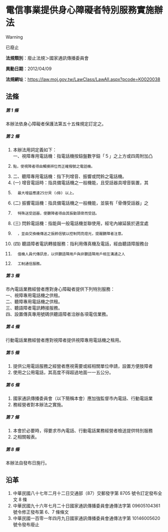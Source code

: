 # 電信事業提供身心障礙者特別服務實施辦法
> [!WARNING]
> 已廢止

**法規類別**：廢止法規＞國家通訊傳播委員會

**異動日期**：2012/04/09  

**法規網址**：https://law.moj.gov.tw/LawClass/LawAll.aspx?pcode=K0020038



## 法條
##### 第 1 條
本辦法依身心障礙者保護法第五十五條規定訂定之。

##### 第 2 條
1. 本辦法用詞定義如下：  
一、視障專用電話機：指電話機按鈕盤數字鈕「５」之上方或四周附加凸
1.     點，使視障者得由觸摸辨位而正確撥號之電話機。
1. 二、聽障專用電話機：指下列增音、振響或閃鈴之電話機。
1.  (一) 增音電話時：指具備電話機之一般機能，且受話器具增音裝置，其
1.       最大增益應達25分貝 (dB) 以上。
1.  (二) 振響電話機：指具備電話機之一般機能，並裝有「骨傳受話器」之
1.       特殊送受話器，使聽障者得由其振動頭骨而受話。
1.  (三) 閃鈴電話機：指能與一般電話機並聯使用，經宅內線延裝於適宜處
1.       ，並由交換機傳送之振鈴信號以控制閃亮燈光，提醒聽障者注意。
1.  (四) 聽語障者電訊轉接服務：指利用傳真機及電話，經由聽語障服務台
1.       值機人員代傳訊息，以供聽語障用戶與非聽語障用戶相互溝通之人
1.       工制通信服務。

##### 第 3 條
市內電話業務經營者應對身心障礙者提供下列特別服務：  
一、視障專用電話機之供租。  
二、聽障專用電話機之供租。  
三、聽語障者電訊轉接服務。  
四、設置傳真專用號碼供聽語障者洽辦各項電信業務。

##### 第 4 條
行動電話業務經營者應對視障者提供視障專用電話機之租用。

##### 第 5 條
1. 提供公用電話服務之經營者應視需要或經相關單位申請，設置方便肢障者
1. 使用之公用電話，其高度不得超過地面一一五公分。

##### 第 6 條
1. 國家通訊傳播委員會（以下簡稱本會）應加強監督市內電話、行動電話業
1. 務經營者對本辦法之實施。

##### 第 7 條
1. 本會於必要時，得要求市內電話、行動電話業務經營者檢送提供特別服務
1. 之相關報表。

##### 第 8 條
本辦法自發布日施行。

## 沿革
1. 中華民國八十七年二月十二日交通部（87）交郵發字第 8705 號令訂定發布全文 8  條
1. 中華民國九十六年七月二十日國家通訊傳播委員會通傳法字第 09605104361  號令修正發布第 6、7 條條文
1. 中華民國一百零一年四月九日國家通訊傳播委員會通傳法字第 10146005620  號令發布廢止                                            
